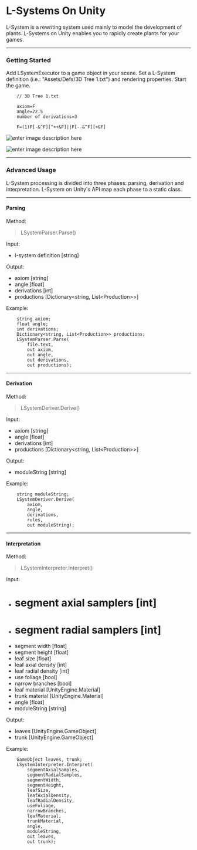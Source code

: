 L-Systems On Unity
================

L-System is a rewriting system used mainly to model the development of plants. L-Systems on Unity enables you to rapidly create plants for your games.


----------

### Getting Started

Add LSystemExecutor to a game object in your scene. Set a L-System definition (i.e.: "Assets/Defs/3D Tree 1.txt") and rendering properties. Start the game.

		// 3D Tree 1.txt

		axiom=F
		angle=22.5
		number of derivations=3

		F=(1)F[-&^F][^++&F]||F[--&^F][+&F]


![enter image description here](http://www.pedroboechat.com/images/LSystemOnUnity1.png)

![enter image description here](http://www.pedroboechat.com/images/LSystemOnUnity3.png)

----------

### Advanced Usage

L-System processing is divided into three phases: parsing, derivation and interpretation. L-System on Unity's API map each phase to a static class.


----------

#### Parsing

Method:

> LSystemParser.Parse()

Input: 

 - l-system definition [string]

Output: 

 - axiom [string]
 - angle [float]
 - derivations [int]
 - productions [Dictionary&lt;string, List&lt;Production&gt;&gt;]

Example:


		string axiom;
        float angle;
        int derivations;
        Dictionary<string, List<Production>> productions;
        LSystemParser.Parse(
            file.text,
            out axiom,
            out angle,
            out derivations,
            out productions);


----------

#### Derivation

Method:

> LSystemDeriver.Derive()

Input:

 - axiom [string]
 - angle [float]
 - derivations [int]
 - productions [Dictionary&lt;string, List&lt;Production&gt;&gt;]

Output:

 - moduleString [string]

Example:

		string moduleString;
        LSystemDeriver.Derive(
            axiom,
            angle,
            derivations,
            rules,
            out moduleString);


----------

#### Interpretation

Method:

> LSystemInterpreter.Interpret()

Input:

 - # segment axial samplers [int]
 - # segment radial samplers [int]
 - segment width [float]
 - segment height [float]
 - leaf size [float]
 - leaf axial density [int]
 - leaf radial density [int]
 - use foliage [bool]
 - narrow branches [bool]
 - leaf material [UnityEngine.Material]
 - trunk material [UnityEngine.Material]
 - angle [float]
 - moduleString [string]

Output:

 - leaves [UnityEngine.GameObject]
 - trunk [UnityEngine.GameObject]

Example:

		GameObject leaves, trunk;
        LSystemInterpreter.Interpret(
            segmentAxialSamples,
            segmentRadialSamples,
            segmentWidth,
            segmentHeight,
            leafSize,
            leafAxialDensity,
            leafRadialDensity,
            useFoliage,
            narrowBranches,
            leafMaterial,
            trunkMaterial,
            angle,
            moduleString,
            out leaves,
            out trunk);
            
  
